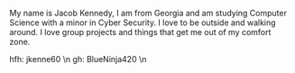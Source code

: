 My name is Jacob Kennedy, I am from Georgia and am studying Computer Science with a minor in Cyber Security. 
I love to be outside and walking around. I love group projects and things that get me out of my comfort zone. 

hfh: jkenne60 \n
gh: BlueNinja420 \n
